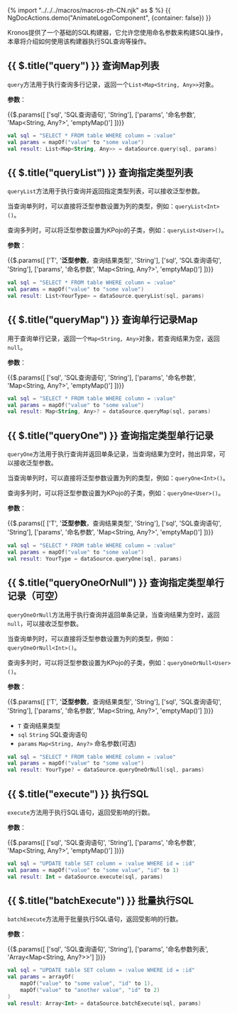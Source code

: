 {% import "../../../macros/macros-zh-CN.njk" as $ %}
{{ NgDocActions.demo("AnimateLogoComponent", {container: false}) }}

Kronos提供了一个基础的SQL构建器，它允许您使用命名参数来构建SQL操作，本章将介绍如何使用该构建器执行SQL查询等操作。

## {{ $.title("query") }} 查询Map列表

`query`方法用于执行查询多行记录，返回一个`List<Map<String, Any>>`对象。

**参数**：

{{$.params([
    ['sql', 'SQL查询语句', 'String'],
    ['params', '命名参数', 'Map<String, Any?>', 'emptyMap()']
])}}

```kotlin
val sql = "SELECT * FROM table WHERE column = :value"
val params = mapOf("value" to "some value")
val result: List<Map<String, Any>> = dataSource.query(sql, params)
```

## {{ $.title("queryList") }} 查询指定类型列表

`queryList`方法用于执行查询并返回指定类型列表，可以接收泛型参数。

当查询单列时，可以直接将泛型参数设置为列的类型，例如：`queryList<Int>()`。

查询多列时，可以将泛型参数设置为KPojo的子类，例如：`queryList<User>()`。

**参数**：

{{$.params([
    ['T', '<b>泛型参数</b>，查询结果类型', 'String'],
    ['sql', 'SQL查询语句', 'String'],
    ['params', '命名参数', 'Map<String, Any?>', 'emptyMap()']
])}}

```kotlin
val sql = "SELECT * FROM table WHERE column = :value"
val params = mapOf("value" to "some value")
val result: List<YourType> = dataSource.queryList(sql, params)
```

## {{ $.title("queryMap") }} 查询单行记录Map

用于查询单行记录，返回一个`Map<String, Any>`对象，若查询结果为空，返回`null`。

**参数**：

{{$.params([
    ['sql', 'SQL查询语句', 'String'],
    ['params', '命名参数', 'Map<String, Any?>', 'emptyMap()']
])}}

```kotlin
val sql = "SELECT * FROM table WHERE column = :value"
val params = mapOf("value" to "some value")
val result: Map<String, Any>? = dataSource.queryMap(sql, params)
```

## {{ $.title("queryOne") }} 查询指定类型单行记录

`queryOne`方法用于执行查询并返回单条记录，当查询结果为空时，抛出异常，可以接收泛型参数。

当查询单列时，可以直接将泛型参数设置为列的类型，例如：`queryOne<Int>()`。

查询多列时，可以将泛型参数设置为KPojo的子类，例如：`queryOne<User>()`。

**参数**：

{{$.params([
    ['T', '<b>泛型参数</b>，查询结果类型', 'String'],
    ['sql', 'SQL查询语句', 'String'],
    ['params', '命名参数', 'Map<String, Any?>', 'emptyMap()']
])}}

```kotlin
val sql = "SELECT * FROM table WHERE column = :value"
val params = mapOf("value" to "some value")
val result: YourType = dataSource.queryOne(sql, params)
```

## {{ $.title("queryOneOrNull") }} 查询指定类型单行记录（可空）

`queryOneOrNull`方法用于执行查询并返回单条记录，当查询结果为空时，返回`null`，可以接收泛型参数。

当查询单列时，可以直接将泛型参数设置为列的类型，例如：`queryOneOrNull<Int>()`。

查询多列时，可以将泛型参数设置为KPojo的子类，例如：`queryOneOrNull<User>()`。

**参数**：

{{$.params([
    ['T', '<b>泛型参数</b>，查询结果类型', 'String'],
    ['sql', 'SQL查询语句', 'String'],
    ['params', '命名参数', 'Map<String, Any?>', 'emptyMap()']
])}}

- `T` 查询结果类型
- `sql` `String` SQL查询语句
- `params` `Map<String, Any?>` 命名参数(可选)

```kotlin
val sql = "SELECT * FROM table WHERE column = :value"
val params = mapOf("value" to "some value")
val result: YourType? = dataSource.queryOneOrNull(sql, params)
```

## {{ $.title("execute") }} 执行SQL

`execute`方法用于执行SQL语句，返回受影响的行数。

**参数**：

{{$.params([
    ['sql', 'SQL查询语句', 'String'],
    ['params', '命名参数', 'Map<String, Any?>', 'emptyMap()']
])}}

```kotlin
val sql = "UPDATE table SET column = :value WHERE id = :id"
val params = mapOf("value" to "some value", "id" to 1)
val result: Int = dataSource.execute(sql, params)
```

## {{ $.title("batchExecute") }} 批量执行SQL

`batchExecute`方法用于批量执行SQL语句，返回受影响的行数。

**参数**：

{{$.params([
    ['sql', 'SQL查询语句', 'String'],
    ['params', '命名参数列表', 'Array<Map<String, Any?>>']
])}}

```kotlin
val sql = "UPDATE table SET column = :value WHERE id = :id"
val params = arrayOf(
    mapOf("value" to "some value", "id" to 1),
    mapOf("value" to "another value", "id" to 2)
)
val result: Array<Int> = dataSource.batchExecute(sql, params)
```
